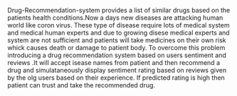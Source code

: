Drug-Recommendation-system provides a list of similar drugs based on the patients health conditions.Now a days new diseases are attacking human world like coron virus. These type of disease require lots of medical system and medical human experts and due to growing disese medical experts and system are not sufficient and patients will take medicines on their own risk whick causes death or damage to patient body. To overcome this problem introducing a drug recommendation system based on users sentiment and reviews .It will accept isease names from patient and then recommend a drug and simulataneously display sentiment rating based on reviews given by the olg users based on their experience. If predicted rating is high then patient can trust and take the recommended drug.
